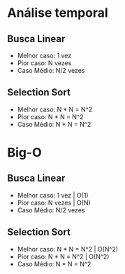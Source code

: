 # Análise temporal

## Busca Linear

- Melhor caso: 1 vez
- Pior caso: N vezes
- Caso Médio: N/2 vezes

## Selection Sort

- Melhor caso: N \* N = N^2
- Pior caso: N \* N = N^2
- Caso Médio: N \* N = N^2

# Big-O

## Busca Linear

- Melhor caso: 1 vez | O(1)
- Pior caso: N vezes | O(N)
- Caso Médio: N/2 vezes

## Selection Sort

- Melhor caso: N \* N = N^2 | O(N^2)
- Pior caso: N \* N = N^2 | O(N^2)
- Caso Médio: N \* N = N^2
